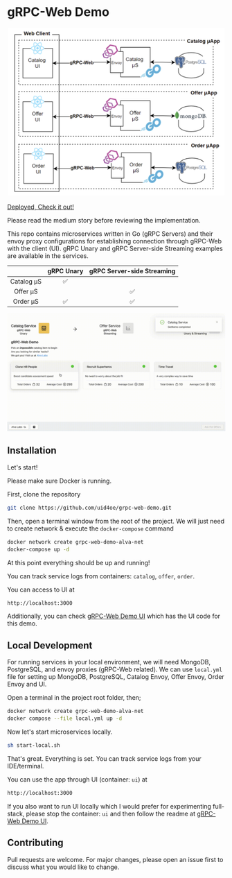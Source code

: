 # gRPC-Web Demo

<p align="center"> 
<img src="./diagram.png" width="500" />
</p>

[Deployed, Check it out!](https://alva-grpc.web.app/)

Please read the medium story before reviewing the implementation.

This repo contains microservices written in Go (gRPC Servers) and their envoy proxy configurations for establishing connection through gRPC-Web with the client (UI). gRPC Unary and gRPC Server-side Streaming examples are available in the services.

|            | gRPC Unary | gRPC Server-side Streaming |
| :--------: | :--------: | :------------------------: |
| Catalog μS |     ✅     |                            |
|  Offer μS  |            |             ✅             |
|  Order μS  |     ✅     |             ✅             |

![](./ui.gif)

## Installation

Let's start!

Please make sure Docker is running.

First, clone the repository

```bash
git clone https://github.com/uid4oe/grpc-web-demo.git
```

Then, open a terminal window from the root of the project.
We will just need to create network & execute the `docker-compose` command

```bash
docker network create grpc-web-demo-alva-net
docker-compose up -d
```

At this point everything should be up and running!

You can track service logs from containers: `catalog`, `offer`, `order`.

You can access to UI at

```bash
http://localhost:3000
```

Additionally, you can check [gRPC-Web Demo UI](https://github.com/uid4oe/grpc-web-demo-ui) which has the UI code for this demo.

## Local Development

For running services in your local environment, we will need MongoDB, PostgreSQL, and envoy proxies (gRPC-Web related). We can use `local.yml` file for setting up MongoDB, PostgreSQL, Catalog Envoy, Offer Envoy, Order Envoy and UI.

Open a terminal in the project root folder, then;

```bash
docker network create grpc-web-demo-alva-net
docker compose --file local.yml up -d
```

Now let's start microservices locally.

```bash
sh start-local.sh
```

That's great. Everything is set.
You can track service logs from your IDE/terminal.

You can use the app through UI (container: `ui`) at

```bash
http://localhost:3000
```

If you also want to run UI locally which I would prefer for experimenting full-stack, please stop the container: `ui` and then follow the readme at [gRPC-Web Demo UI](https://github.com/uid4oe/grpc-web-demo-ui).

## Contributing

Pull requests are welcome. For major changes, please open an issue first to discuss what you would like to change.
